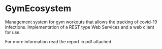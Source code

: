 # GymEcosystem
Management system for gym workouts that allows the tracking of covid-19 infections.
Implementation of a REST type Web Services and a web client for use.

For more information read the report in pdf attached.
